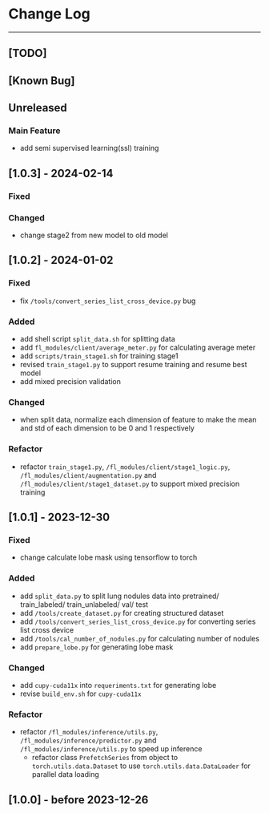 # Change Log
---
## [TODO]
## [Known Bug]
## Unreleased
### Main Feature
- add semi supervised learning(ssl) training
## [1.0.3] - 2024-02-14
### Fixed
### Changed
- change stage2 from new model to old model
## [1.0.2] - 2024-01-02
### Fixed
- fix `/tools/convert_series_list_cross_device.py` bug
### Added
- add shell script `split_data.sh` for splitting data
- add `fl_modules/client/average_meter.py` for calculating average meter
- add `scripts/train_stage1.sh` for training stage1
- revised `train_stage1.py` to support resume training and resume best model
- add mixed precision validation
### Changed
- when split data, normalize each dimension of feature to make the mean and std of each dimension to be 0 and 1 respectively
### Refactor
- refactor `train_stage1.py`, `/fl_modules/client/stage1_logic.py`, `/fl_modules/client/augmentation.py` and `/fl_modules/client/stage1_dataset.py` to support mixed precision training
## [1.0.1] - 2023-12-30
### Fixed
- change calculate lobe mask using tensorflow to torch
### Added
- add `split_data.py` to split lung nodules data into pretrained/ train_labeled/ train_unlabeled/ val/ test
- add `/tools/create_dataset.py` for creating structured dataset
- add `/tools/convert_series_list_cross_device.py` for converting series list cross device
- add `/tools/cal_number_of_nodules.py` for calculating number of nodules
- add `prepare_lobe.py` for generating lobe mask

### Changed
- add `cupy-cuda11x` into `requeriments.txt` for generating lobe
- revise `build_env.sh` for `cupy-cuda11x`
### Refactor
- refactor `/fl_modules/inference/utils.py`, `/fl_modules/inference/predictor.py` and `/fl_modules/inference/utils.py` to speed up inference
    - refactor class `PrefetchSeries` from object to `torch.utils.data.Dataset` to use `torch.utils.data.DataLoader` for parallel data loading  
## [1.0.0] - before 2023-12-26